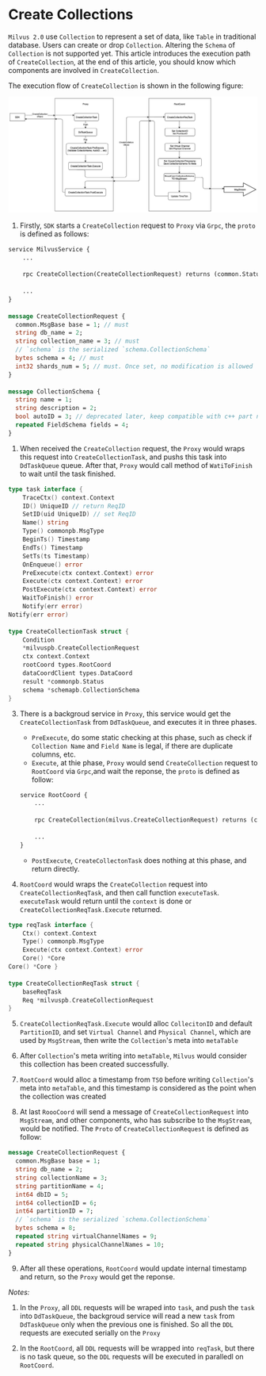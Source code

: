 # Create Collections

`Milvus 2.0` use `Collection` to represent a set of data, like `Table` in traditional database. Users can create or drop `Collection`. Altering the `Schema` of `Collection` is not supported yet. This article introduces the execution path of `CreateCollection`, at the end of this article, you should know which components are involved in `CreateCollection`.


The execution flow of `CreateCollection` is shown in the following figure:

![create_collection](./graphs/dml_create_collection.png)

1. Firstly, `SDK` starts a `CreateCollection` request to `Proxy` via `Grpc`, the `proto` is defined as follows:
```proto
service MilvusService {
    ...

    rpc CreateCollection(CreateCollectionRequest) returns (common.Status) {}

    ...
}

message CreateCollectionRequest {
  common.MsgBase base = 1; // must
  string db_name = 2;
  string collection_name = 3; // must
  // `schema` is the serialized `schema.CollectionSchema`
  bytes schema = 4; // must
  int32 shards_num = 5; // must. Once set, no modification is allowed
}

message CollectionSchema {
  string name = 1;
  string description = 2;
  bool autoID = 3; // deprecated later, keep compatible with c++ part now
  repeated FieldSchema fields = 4;
}

```

1. When received the `CreateCollection` request, the `Proxy` would wraps this request into `CreateCollectionTask`, and pushs this task into `DdTaskQueue` queue. After that, `Proxy` would call method of `WatiToFinish`  to wait until the task finished.
```go
type task interface {
	TraceCtx() context.Context
	ID() UniqueID // return ReqID
	SetID(uid UniqueID) // set ReqID
	Name() string
	Type() commonpb.MsgType
	BeginTs() Timestamp
	EndTs() Timestamp
	SetTs(ts Timestamp)
	OnEnqueue() error
	PreExecute(ctx context.Context) error
	Execute(ctx context.Context) error
	PostExecute(ctx context.Context) error
	WaitToFinish() error
	Notify(err error)
Notify(err error)

type CreateCollectionTask struct {
	Condition
	*milvuspb.CreateCollectionRequest
	ctx context.Context
	rootCoord types.RootCoord
	dataCoordClient types.DataCoord
	result *commonpb.Status
	schema *schemapb.CollectionSchema
}
```

3. There is a backgroud service in `Proxy`, this service would get the `CreateCollectionTask` from `DdTaskQueue`, and executes it in three phases.
    - `PreExecute`, do some static checking at this phase, such as check if `Collection Name` and `Field Name` is legal, if there are duplicate columns, etc.
    - `Execute`, at thie phase, `Proxy` would send `CreateCollection` request to `RootCoord` via `Grpc`,and wait the reponse, the `proto` is defined as follow:
    ```proto
    service RootCoord {
        ...
        
        rpc CreateCollection(milvus.CreateCollectionRequest) returns (common.Status){}

        ...
    }
    ```
    - `PostExecute`, `CreateCollectonTask` does nothing at this phase, and return directly.

4. `RootCoord` would wraps the `CreateCollection` request into `CreateCollectionReqTask`, and then call function `executeTask`. `executeTask` would return until the `context` is done or `CreateCollectionReqTask.Execute` returned.
```go
type reqTask interface {
	Ctx() context.Context
	Type() commonpb.MsgType
	Execute(ctx context.Context) error
	Core() *Core
Core() *Core }

type CreateCollectionReqTask struct {
	baseReqTask
	Req *milvuspb.CreateCollectionRequest
}
```

5. `CreateCollectionReqTask.Execute` would alloc `CollecitonID` and default `PartitionID`, and set `Virtual Channel` and `Physical Channel`, which are used by `MsgStream`, then write the `Collection`'s meta into `metaTable`

6. After `Collection`'s meta writing into `metaTable`, `Milvus` would consider this collection has been created successfully.

7. `RootCoord` would alloc a timestamp from `TSO` before writing `Collection`'s meta into `metaTable`, and this timestamp is considered as the point when the collection was created

8. At last `RoooCoord` will send a message of `CreateCollectionRequest` into `MsgStream`, and other components, who has subscribe to the `MsgStream`, would be notified. The `Proto` of `CreateCollectionRequest` is defined as follow:
```proto
message CreateCollectionRequest {
  common.MsgBase base = 1;
  string db_name = 2;
  string collectionName = 3;
  string partitionName = 4;
  int64 dbID = 5;
  int64 collectionID = 6;
  int64 partitionID = 7;
  // `schema` is the serialized `schema.CollectionSchema`
  bytes schema = 8;
  repeated string virtualChannelNames = 9;
  repeated string physicalChannelNames = 10;
}

```

9. After all these operations, `RootCoord` would update internal timestamp and return, so the `Proxy` would get the reponse.

*Notes:*
1. In the `Proxy`, all `DDL` requests will be wraped into `task`, and push the `task` into `DdTaskQueue`, the backgroud service will read a new `task` from `DdTaskQueue` only when the previous one is finished. So all the `DDL` requests are executed serially on the `Proxy`

2. In the `RootCoord`, all `DDL` requests will be wrapped into `reqTask`, but there is no task queue, so the `DDL` requests will be executed in paralledl on `RootCoord`. 
